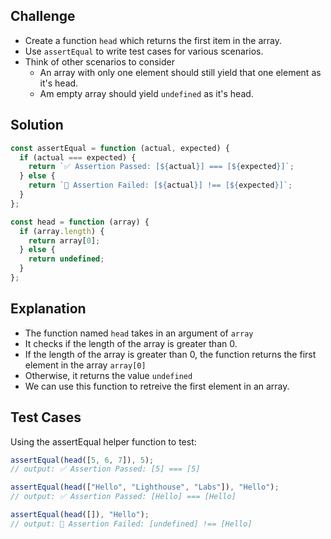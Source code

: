 ## Challenge

- Create a function `head` which returns the first item in the array.
- Use `assertEqual` to write test cases for various scenarios.
- Think of other scenarios to consider
  - An array with only one element should still yield that one element as it's head.
  - Am empty array should yield `undefined` as it's head.

## Solution

```javascript
const assertEqual = function (actual, expected) {
  if (actual === expected) {
    return `✅ Assertion Passed: [${actual}] === [${expected}]`;
  } else {
    return `🛑 Assertion Failed: [${actual}] !== [${expected}]`;
  }
};

const head = function (array) {
  if (array.length) {
    return array[0];
  } else {
    return undefined;
  }
};
```

## Explanation

- The function named `head` takes in an argument of `array`
- It checks if the length of the array is greater than 0.
- If the length of the array is greater than 0, the function returns the first element in the array `array[0]`
- Otherwise, it returns the value `undefined`
- We can use this function to retreive the first element in an array.

## Test Cases

Using the assertEqual helper function to test:

```javascript
assertEqual(head([5, 6, 7]), 5);
// output: ✅ Assertion Passed: [5] === [5]

assertEqual(head(["Hello", "Lighthouse", "Labs"]), "Hello");
// output: ✅ Assertion Passed: [Hello] === [Hello]

assertEqual(head([]), "Hello");
// output: 🛑 Assertion Failed: [undefined] !== [Hello]
```
